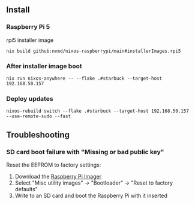 ## Install

### Raspberry Pi 5

rpi5 installer image

```shell
nix build github:nvmd/nixos-raspberrypi/main#installerImages.rpi5
```

### After installer image boot

```shell
nix run nixos-anywhere -- --flake .#starbuck --target-host 192.168.50.157
```

### Deploy updates

```shell
nixos-rebuild switch --flake .#starbuck --target-host 192.168.50.157  --use-remote-sudo --fast
```

## Troubleshooting

### SD card boot failure with "Missing or bad public key"

Reset the EEPROM to factory settings:

  1. Download the [Raspberry Pi Imager](https://www.raspberrypi.com/software/)
  2. Select "Misc utility images" -> "Bootloader" -> "Reset to factory defaults"
  3. Write to an SD card and boot the Raspberry Pi with it inserted
